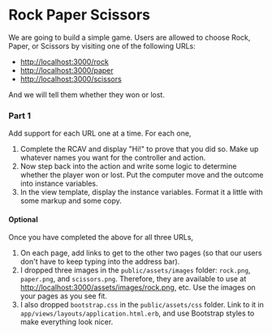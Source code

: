 # Rock Paper Scissors

We are going to build a simple game. Users are allowed to choose Rock, Paper, or Scissors by visiting one of the following URLs:

 - [http://localhost:3000/rock](http://localhost:3000/rock)
 - [http://localhost:3000/paper](http://localhost:3000/paper)
 - [http://localhost:3000/scissors](http://localhost:3000/scissors)

And we will tell them whether they won or lost.

### Part 1

Add support for each URL one at a time. For each one,

 1. Complete the RCAV and display "Hi!" to prove that you did so. Make up whatever names you want for the controller and action.
 1. Now step back into the action and write some logic to determine whether the player won or lost. Put the computer move and the outcome into instance variables.
 1. In the view template, display the instance variables. Format it a little with some markup and some copy.

#### Optional

Once you have completed the above for all three URLs,

 1. On each page, add links to get to the other two pages (so that our users don't have to keep typing into the address bar).
 1. I dropped three images in the `public/assets/images` folder: `rock.png`, `paper.png`, and `scissors.png`. Therefore, they are available to use at [http://localhost:3000/assets/images/rock.png](http://localhost:3000/assets/images/rock.png), etc. Use the images on your pages as you see fit.
 1. I also dropped `bootstrap.css` in the `public/assets/css` folder. Link to it in `app/views/layouts/application.html.erb`, and use Bootstrap styles to make everything look nicer.


